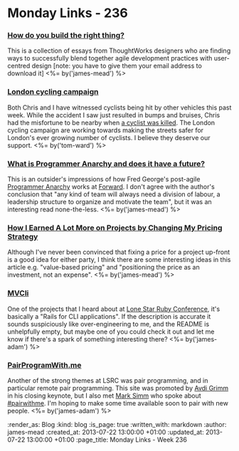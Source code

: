 Monday Links - 236
============

### [How do you build the right thing?](http://info.thoughtworks.com/How-do-you-build-the-right-thing-part1.html)

This is a collection of essays from ThoughtWorks designers who are finding ways to successfully blend together agile development practices with user-centred design [note: you have to give them your email address to download it] <%= by('james-mead') %>

### [London cycling campaign](http://lcc.org.uk/)

Both Chris and I have witnessed cyclists being hit by other vehicles this past week.  While the accident I saw just resulted in bumps and bruises, Chris had the misfortune to be nearby when [a cyclist was killed](http://www.standard.co.uk/news/london/family-pay-tribute-to-kind-compassionate-loving-alan-neve-51-who-was-killed-when-hit-by-tipper-truck-in-holborn-8713203.html).  The London cycling campaign are working towards making the streets safer for London's ever growing number of cyclists.  I believe they deserve our support. <%= by('tom-ward') %>

### [What is Programmer Anarchy and does it have a future?](http://martinjeeblog.wordpress.com/2012/11/20/what-is-programmer-anarchy-and-does-it-have-a-future/)

This is an outsider's impressions of how Fred George's post-agile [Programmer Anarchy](https://vimeo.com/43690647) works at [Forward](http://forwardtechnology.co.uk/). I don't agree with the author's conclusion that "any kind of team will always need a division of labour, a leadership structure to organize and motivate the team", but it was an interesting read none-the-less. <%= by('james-mead') %>


### [How I Earned A Lot More on Projects by Changing My Pricing Strategy](http://sixrevisions.com/business/earn-more-on-projects/)

Although I've never been convinced that fixing a price for a project up-front is a good idea for either party, I think there are some interesting ideas in this article e.g. "value-based pricing" and "positioning the price as an investment, not an expense". <%= by('james-mead') %>


### [MVCli](https://github.com/cowboyd/mvcli)

One of the projects that I heard about at [Lone Star Ruby Conference](http://lonestarruby.org/2013/lsrc), it's basically a "Rails for CLI applications". If the description is accurate it sounds suspiciously like over-engineering to me, and the README is unhelpfully empty, but maybe one of you could check it out and let me know if there's a spark of something interesting there? <%= by('james-adam') %>


### [PairProgramWith.me](http://www.pairprogramwith.me/)

Another of the strong themes at LSRC was pair programming, and in particular remote pair programming. This site was promoted by [Avdi Grimm](http://avdi.org/) in his closing keynote, but I also met [Mark Simm](http://twitter.com/marksim) who spoke about [#pairwithme](http://blog.quarternotecoda.com/blog/2013/07/20/the-number-pairwithme-progression/). I'm hoping to make some time available soon to pair with new people. <%= by('james-adam') %>


:render_as: Blog
:kind: blog
:is_page: true
:written_with: markdown
:author: james-mead
:created_at: 2013-07-22 13:00:00 +01:00
:updated_at: 2013-07-22 13:00:00 +01:00
:page_title: Monday Links - Week 236
